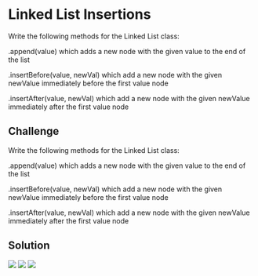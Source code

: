 # Linked List Insertions

Write the following methods for the Linked List class:

.append(value) which adds a new node with the given value to the end of the list

.insertBefore(value, newVal) which add a new node with the given newValue immediately 
before the first value node

.insertAfter(value, newVal) which add a new node with the given newValue immediately after the first value node


## Challenge 

Write the following methods for the Linked List class:

.append(value) which adds a new node with the given value to the end of the list

.insertBefore(value, newVal) which add a new node with the given newValue immediately 
before the first value node

.insertAfter(value, newVal) which add a new node with the given newValue immediately after the first value node


## Solution

![](assets/20180423_151210.jpg)
![](assets/20180423_151219.jpg)
![](assets/20180423_151231.jpg)